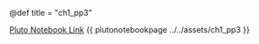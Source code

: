 @def title = "ch1_pp3"


[Pluto Notebook Link](https://github.com/stefanbringuier/QuantumComputingProblemsSolutions/tree/main/notebooks/ch1/ch1_pp3.jl)
{{ plutonotebookpage ../../assets/ch1_pp3 }}
